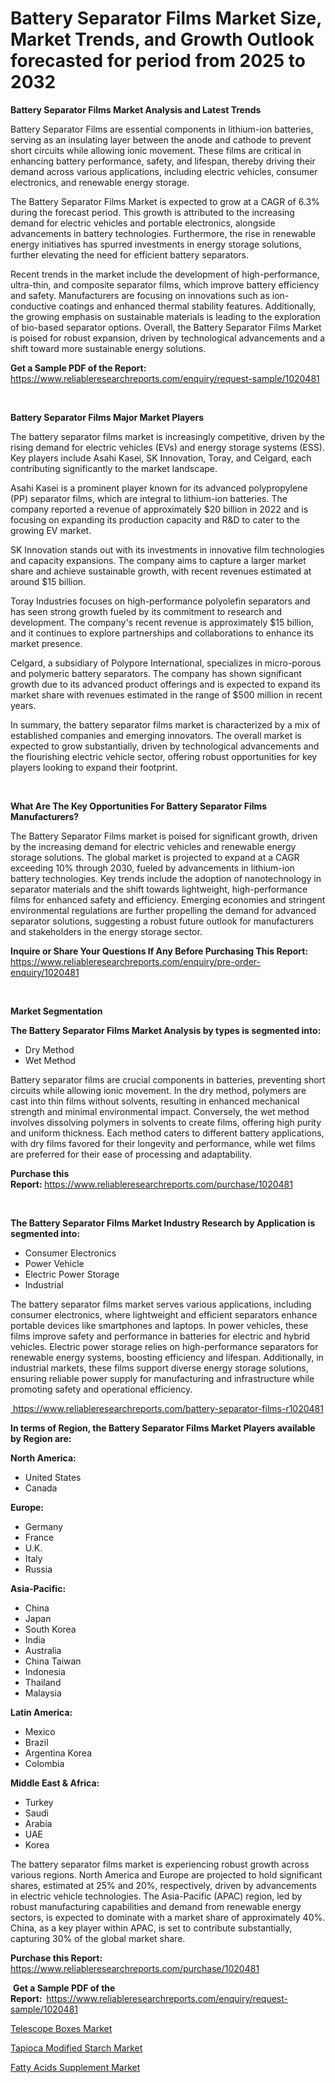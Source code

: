<p><h1>Battery Separator Films Market Size, Market Trends, and Growth Outlook forecasted for period from 2025 to 2032</h1></p><p><strong>Battery Separator Films Market Analysis and Latest Trends</strong></p>
<p><p>Battery Separator Films are essential components in lithium-ion batteries, serving as an insulating layer between the anode and cathode to prevent short circuits while allowing ionic movement. These films are critical in enhancing battery performance, safety, and lifespan, thereby driving their demand across various applications, including electric vehicles, consumer electronics, and renewable energy storage.</p><p>The Battery Separator Films Market is expected to grow at a CAGR of 6.3% during the forecast period. This growth is attributed to the increasing demand for electric vehicles and portable electronics, alongside advancements in battery technologies. Furthermore, the rise in renewable energy initiatives has spurred investments in energy storage solutions, further elevating the need for efficient battery separators.</p><p>Recent trends in the market include the development of high-performance, ultra-thin, and composite separator films, which improve battery efficiency and safety. Manufacturers are focusing on innovations such as ion-conductive coatings and enhanced thermal stability features. Additionally, the growing emphasis on sustainable materials is leading to the exploration of bio-based separator options. Overall, the Battery Separator Films Market is poised for robust expansion, driven by technological advancements and a shift toward more sustainable energy solutions.</p></p>
<p><strong>Get a Sample PDF of the Report:&nbsp;</strong> <a href="https://www.reliableresearchreports.com/enquiry/request-sample/1020481?utm_campaign=34&utm_medium=2&utm_source=Github&utm_content=ia&utm_term=30012025&utm_id=battery-separator-films">https://www.reliableresearchreports.com/enquiry/request-sample/1020481</a></p>
<p>&nbsp;</p>
<p><strong>Battery Separator Films Major Market Players</strong></p>
<p><p>The battery separator films market is increasingly competitive, driven by the rising demand for electric vehicles (EVs) and energy storage systems (ESS). Key players include Asahi Kasei, SK Innovation, Toray, and Celgard, each contributing significantly to the market landscape.</p><p>Asahi Kasei is a prominent player known for its advanced polypropylene (PP) separator films, which are integral to lithium-ion batteries. The company reported a revenue of approximately $20 billion in 2022 and is focusing on expanding its production capacity and R&D to cater to the growing EV market.</p><p>SK Innovation stands out with its investments in innovative film technologies and capacity expansions. The company aims to capture a larger market share and achieve sustainable growth, with recent revenues estimated at around $15 billion.</p><p>Toray Industries focuses on high-performance polyolefin separators and has seen strong growth fueled by its commitment to research and development. The company's recent revenue is approximately $15 billion, and it continues to explore partnerships and collaborations to enhance its market presence.</p><p>Celgard, a subsidiary of Polypore International, specializes in micro-porous and polymeric battery separators. The company has shown significant growth due to its advanced product offerings and is expected to expand its market share with revenues estimated in the range of $500 million in recent years.</p><p>In summary, the battery separator films market is characterized by a mix of established companies and emerging innovators. The overall market is expected to grow substantially, driven by technological advancements and the flourishing electric vehicle sector, offering robust opportunities for key players looking to expand their footprint.</p></p>
<p>&nbsp;</p>
<p><strong>What Are The Key Opportunities For Battery Separator Films Manufacturers?</strong></p>
<p><p>The Battery Separator Films market is poised for significant growth, driven by the increasing demand for electric vehicles and renewable energy storage solutions. The global market is projected to expand at a CAGR exceeding 10% through 2030, fueled by advancements in lithium-ion battery technologies. Key trends include the adoption of nanotechnology in separator materials and the shift towards lightweight, high-performance films for enhanced safety and efficiency. Emerging economies and stringent environmental regulations are further propelling the demand for advanced separator solutions, suggesting a robust future outlook for manufacturers and stakeholders in the energy storage sector.</p></p>
<p><strong>Inquire or Share Your Questions If Any Before Purchasing This Report:</strong> <a href="https://www.reliableresearchreports.com/enquiry/pre-order-enquiry/1020481?utm_campaign=34&utm_medium=2&utm_source=Github&utm_content=ia&utm_term=30012025&utm_id=battery-separator-films">https://www.reliableresearchreports.com/enquiry/pre-order-enquiry/1020481</a></p>
<p>&nbsp;</p>
<p><strong>Market Segmentation</strong></p>
<p><strong>The Battery Separator Films Market Analysis by types is segmented into:</strong></p>
<p><ul><li>Dry Method</li><li>Wet Method</li></ul></p>
<p><p>Battery separator films are crucial components in batteries, preventing short circuits while allowing ionic movement. In the dry method, polymers are cast into thin films without solvents, resulting in enhanced mechanical strength and minimal environmental impact. Conversely, the wet method involves dissolving polymers in solvents to create films, offering high purity and uniform thickness. Each method caters to different battery applications, with dry films favored for their longevity and performance, while wet films are preferred for their ease of processing and adaptability.</p></p>
<p><strong>Purchase this Report:&nbsp;</strong><a href="https://www.reliableresearchreports.com/purchase/1020481?utm_campaign=34&utm_medium=2&utm_source=Github&utm_content=ia&utm_term=30012025&utm_id=battery-separator-films">https://www.reliableresearchreports.com/purchase/1020481</a></p>
<p>&nbsp;</p>
<p><strong>The Battery Separator Films Market Industry Research by Application is segmented into:</strong></p>
<p><ul><li>Consumer Electronics</li><li>Power Vehicle</li><li>Electric Power Storage</li><li>Industrial</li></ul></p>
<p><p>The battery separator films market serves various applications, including consumer electronics, where lightweight and efficient separators enhance portable devices like smartphones and laptops. In power vehicles, these films improve safety and performance in batteries for electric and hybrid vehicles. Electric power storage relies on high-performance separators for renewable energy systems, boosting efficiency and lifespan. Additionally, in industrial markets, these films support diverse energy storage solutions, ensuring reliable power supply for manufacturing and infrastructure while promoting safety and operational efficiency.</p></p>
<p><a href="https://www.reliableresearchreports.com/battery-separator-films-r1020481?utm_campaign=34&utm_medium=2&utm_source=Github&utm_content=ia&utm_term=30012025&utm_id=battery-separator-films">&nbsp;https://www.reliableresearchreports.com/battery-separator-films-r1020481</a></p>
<p><strong>In terms of Region, the Battery Separator Films Market Players available by Region are:</strong></p>
<p>
    <p> <strong> North America: </strong>
        <ul>
            <li>United States</li>
            <li>Canada</li>
        </ul>
        </p> 
    <p> <strong> Europe: </strong>
        <ul>
            <li>Germany</li>
            <li>France</li>
            <li>U.K.</li>
            <li>Italy</li>
            <li>Russia</li>
        </ul>
        </p> 
    <p> <strong> Asia-Pacific: </strong>
        <ul>
            <li>China</li>
            <li>Japan</li>
            <li>South Korea</li>
            <li>India</li>
            <li>Australia</li>
            <li>China Taiwan</li>
            <li>Indonesia</li>
            <li>Thailand</li>
            <li>Malaysia</li>
        </ul>
        </p> 
    <p> <strong> Latin America: </strong>
        <ul>
            <li>Mexico</li>
            <li>Brazil</li>
            <li>Argentina Korea</li>
            <li>Colombia</li>
        </ul>
        </p> 
    <p> <strong> Middle East & Africa: </strong>
        <ul>
            <li>Turkey</li>
            <li>Saudi</li>
            <li>Arabia</li>
            <li>UAE</li>
            <li>Korea</li>
        </ul>
    </p>
    </p>
<p><p>The battery separator films market is experiencing robust growth across various regions. North America and Europe are projected to hold significant shares, estimated at 25% and 20%, respectively, driven by advancements in electric vehicle technologies. The Asia-Pacific (APAC) region, led by robust manufacturing capabilities and demand from renewable energy sectors, is expected to dominate with a market share of approximately 40%. China, as a key player within APAC, is set to contribute substantially, capturing 30% of the global market share.</p></p>
<p><strong>Purchase this Report: </strong><a href="https://www.reliableresearchreports.com/purchase/1020481?utm_campaign=34&utm_medium=2&utm_source=Github&utm_content=ia&utm_term=30012025&utm_id=battery-separator-films">https://www.reliableresearchreports.com/purchase/1020481</a></p>
<p>&nbsp;<strong>Get a Sample PDF of the Report:&nbsp;&nbsp;</strong><a href="https://www.reliableresearchreports.com/enquiry/request-sample/1020481?utm_campaign=34&utm_medium=2&utm_source=Github&utm_content=ia&utm_term=30012025&utm_id=battery-separator-films">https://www.reliableresearchreports.com/enquiry/request-sample/1020481</a></p>
<p><strong></strong></p>
<p><p><a href="https://github.com/CliffMedina6/Market-Research-Report-List-7/blob/main/telescope-boxes-market.md?utm_campaign=34&utm_medium=2&utm_source=Github&utm_content=ia&utm_term=30012025&utm_id=battery-separator-films">Telescope Boxes Market</a></p><p><a href="https://github.com/provorikovar/Market-Research-Report-List-7/blob/main/tapioca-modified-starch-market.md?utm_campaign=34&utm_medium=2&utm_source=Github&utm_content=ia&utm_term=30012025&utm_id=battery-separator-films">Tapioca Modified Starch Market</a></p><p><a href="https://github.com/oliveroste6/Market-Research-Report-List-1/blob/main/fatty-acids-supplement-market.md?utm_campaign=34&utm_medium=2&utm_source=Github&utm_content=ia&utm_term=30012025&utm_id=battery-separator-films">Fatty Acids Supplement Market</a></p></p>